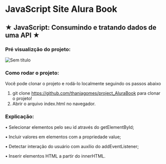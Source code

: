 # JavaScript Site Alura Book

## ★ **JavaScript: Consumindo e tratando dados de uma API** ★

### Pré visualizção do projeto:

![Sem título](https://github.com/ThaniaGomes/project_AluraBook/assets/79340835/75d08bef-dc48-431f-ad7f-52365113ea0c)

### Como rodar o projeto:
Você pode clonar o projeto e rodá-lo localmente seguindo os passos abaixo

1. git clone https://github.com/thaniagomes/project_AluraBook para clonar o projeto!
2. Abrir o arquivo index.html no navegador.

### Explicação:

•	Selecionar elementos pelo seu id através do getElementById;

•	Incluir valores em elementos com a propriedade value;

•	Detectar interação do usuário com auxílio do addEventListener;

•	Inserir elementos HTML a partir do innerHTML.
